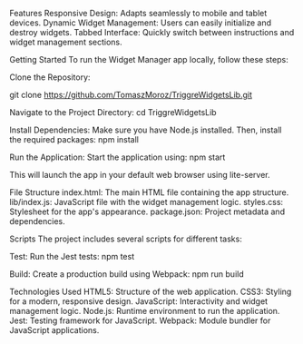Features
Responsive Design: Adapts seamlessly to mobile and tablet devices.
Dynamic Widget Management: Users can easily initialize and destroy widgets.
Tabbed Interface: Quickly switch between instructions and widget management sections.

Getting Started
To run the Widget Manager app locally, follow these steps:

Clone the Repository:

git clone https://github.com/TomaszMoroz/TriggreWidgetsLib.git

Navigate to the Project Directory:
cd TriggreWidgetsLib

Install Dependencies: Make sure you have Node.js installed. Then, install the required packages:
npm install

Run the Application: Start the application using:
npm start

This will launch the app in your default web browser using lite-server.

File Structure
index.html: The main HTML file containing the app structure.
lib/index.js: JavaScript file with the widget management logic.
styles.css: Stylesheet for the app's appearance.
package.json: Project metadata and dependencies.

Scripts
The project includes several scripts for different tasks:

Test: Run the Jest tests:
npm test

Build: Create a production build using Webpack:
npm run build

Technologies Used
HTML5: Structure of the web application.
CSS3: Styling for a modern, responsive design.
JavaScript: Interactivity and widget management logic.
Node.js: Runtime environment to run the application.
Jest: Testing framework for JavaScript.
Webpack: Module bundler for JavaScript applications.
